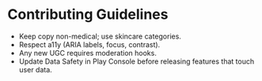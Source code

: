 # Contributing Guidelines
- Keep copy non-medical; use skincare categories.
- Respect a11y (ARIA labels, focus, contrast).
- Any new UGC requires moderation hooks.
- Update Data Safety in Play Console before releasing features that touch user data.
